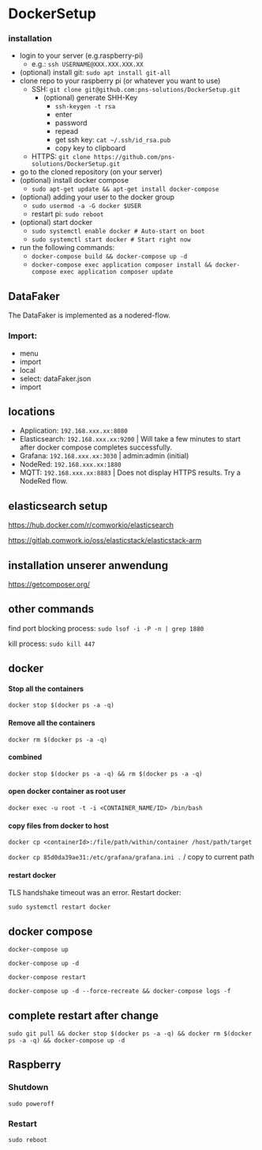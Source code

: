 # DockerSetup

### installation
- login to your server (e.g.raspberry-pi) 
  - e.g.: `ssh USERNAME@XXX.XXX.XXX.XX`
- (optional) install git: `sudo apt install git-all`
- clone repo to your raspberry pi (or whatever you want to use)
  - SSH: `git clone git@github.com:pns-solutions/DockerSetup.git`
    - (optional) generate SHH-Key
      - `ssh-keygen -t rsa`
      - enter
      - password
      - repead
      - get ssh key: `cat ~/.ssh/id_rsa.pub`
      - copy key to clipboard
  - HTTPS: `git clone https://github.com/pns-solutions/DockerSetup.git`
- go to the cloned repository (on your server)
- (optional) install docker compose
  - `sudo apt-get update && apt-get install docker-compose`
- (optional) adding your user to the docker group 
  - `sudo usermod -a -G docker $USER`
  - restart pi: `sudo reboot`
- (optional) start docker
  - `sudo systemctl enable docker # Auto-start on boot`
  - `sudo systemctl start docker # Start right now`
- run the following commands:
  - `docker-compose build && docker-compose up -d`
  - `docker-compose exec application composer install && docker-compose exec application composer update`


## DataFaker
The DataFaker is implemented as a nodered-flow.
### Import: 
- menu
- import
- local
- select: dataFaker.json
- import


## locations
- Application: `192.168.xxx.xx:8080`
- Elasticsearch: `192.168.xxx.xx:9200` | Will take a few minutes to start after docker compose completes successfully.
- Grafana: `192.168.xxx.xx:3030` | admin:admin (initial)
- NodeRed: `192.168.xxx.xx:1880`
- MQTT: `192.168.xxx.xx:8883` | Does not display HTTPS results. Try a NodeRed flow.


## elasticsearch setup

https://hub.docker.com/r/comworkio/elasticsearch

https://gitlab.comwork.io/oss/elasticstack/elasticstack-arm

## installation unserer anwendung
https://getcomposer.org/


## other commands
find port blocking process: `sudo lsof -i -P -n | grep 1880`

kill process: `sudo kill 447`

## docker
#### Stop all the containers
`docker stop $(docker ps -a -q)`

#### Remove all the containers
`docker rm $(docker ps -a -q)`

#### combined
`docker stop $(docker ps -a -q) && rm $(docker ps -a -q)`

#### open docker container as root user
`docker exec -u root -t -i <CONTAINER_NAME/ID> /bin/bash`

#### copy files from docker to host
`docker cp <containerId>:/file/path/within/container /host/path/target`

`docker cp 85d0da39ae31:/etc/grafana/grafana.ini .` / copy to current path

#### restart docker
TLS handshake timeout was an error. Restart docker:

`sudo systemctl restart docker`


## docker compose

`docker-compose up`

`docker-compose up -d`

`docker-compose restart`

`docker-compose up -d --force-recreate && docker-compose logs -f`

## complete restart after change


```shell
sudo git pull && docker stop $(docker ps -a -q) && docker rm $(docker ps -a -q) && docker-compose up -d
```

## Raspberry
### Shutdown
`sudo poweroff`

### Restart
`sudo reboot`


